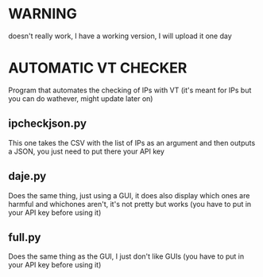 # WARNING
doesn't really work, I have a working version, I will upload it one day



# AUTOMATIC VT CHECKER
Program that automates the checking of IPs with VT (it's meant for IPs but you can do wathever, might update later on)


## ipcheckjson.py
This one takes the CSV with the list of IPs as an argument and then outputs a JSON, you just need to put there your API key


## daje.py
Does the same thing, just using a GUI, it does also display which ones are harmful and whichones aren't, it's not pretty but works (you have to put in your API key before using it)

## full.py 
Does the same thing as the GUI, I just don't like GUIs (you have to put in your API key before using it)
